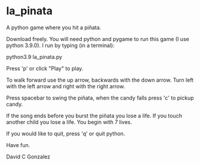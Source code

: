 # la_pinata
A python game where you hit a piñata.

Download freely. You will need python and pygame to run this game (I use python 3.9.0). I run by typing (in a terminal):

  python3.9 la_pinata.py

Press 'p' or click "Play" to play.

To walk forward use the up arrow, backwards with the down arrow. Turn left with the left arrow and right with the right arrow.

Press spacebar to swing the piñata, when the candy falls press 'c' to pickup candy.

If the song ends before you burst the piñata you lose a life. If you touch another child you lose a life. You begin with 7 lives.

If you would like to quit, press 'q' or quit python.

Have fun.

David C Gonzalez

